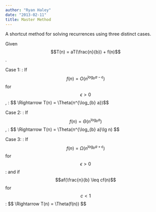 ```yaml
---
author: "Ryan Haley"
date: "2013-02-11"
title: Master Method
---
```


A shortcut method for solving recurrences using three distinct cases.

Given $$T(n) = aT(\frac{n}{b}) + f(n)$$.

Case 1:
: If $$f(n) = O(n^{\log_{b} a-\epsilon})$$ for $$\epsilon > 0$$,
: \$$ \Rightarrow T(n) = \Theta(n^{\log_{b} a})\$$

Case 2:
: If $$f(n) = \Theta(n^{\log_{b} a})$$,
: \$$ \Rightarrow T(n) = \Theta(n^{\log_{b} a}\lg n) \$$

Case 3:
: If $$f(n) = \Omega(n^{\log_{b} a+\epsilon})$$ for $$\epsilon > 0$$
: and if $$af(\frac{n}{b} \leq cf(n)$$ for $$c < 1$$
: \$$ \Rightarrow T(n) = \Theta(f(n)) \$$
